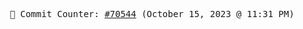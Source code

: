 <p align="center">
    <samp>
        📮 Commit Counter: <a href="https://github.com/Javascript-void0/Javascript-void0/commits/main">#70544</a> (October 15, 2023 @ 11:31 PM)
    </samp>
</p>